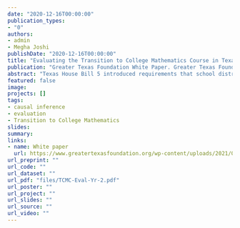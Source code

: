 ```yaml
---
date: "2020-12-16T00:00:00"
publication_types:
- "0"
authors:
- admin
- Megha Joshi
publishDate: "2020-12-16T00:00:00"
title: "Evaluating the Transition to College Mathematics Course in Texas high schools: Findings from the second year of implementation"
publication: "Greater Texas Foundation White Paper. Greater Texas Foundation, Bryan, TX"
abstract: "Texas House Bill 5 introduced requirements that school districts partner with institutions of higher education to provide college preparatory courses in mathematics and English for high school seniors who are not yet college ready. As districts and college partners begin to respond to these provisions, there is a need for empirical research on the effects of different approaches to implementing the college preparatory courses. In response to House Bill 5 requirements, the Charles A. Dana Center has developed a model college preparatory mathematics course, Transition to College Mathematics Course (TCMC), which has been adopted by dozens of school districts across Texas over the past several school years. We examine the effects of TCMC on students’ progress into post-secondary education by comparing students who participated in TCMC during the 2017-18 school year (the second year of implementation) to observationally similar students from the same cohort but who did not enroll in the course. We find that students who took TCMC graduated at higher rates than comparison students. They had similar rates of overall enrollment in post-secondary education, but enrolled in community colleges at higher rates and in 4-year colleges or universities at lower rates than did comparison students. Enrollment tended to increase over the course of four semesters after high school graduation. Relative to comparison students, students who took TCMC were also less likely to take and less likely to pass college-level math coursework. These results must be interpreted cautiously because we were unable to fully assess and account for students’ college-readiness status at the start of their senior year."
featured: false
image: 
projects: []
tags: 
- causal inference
- evaluation
- Transition to College Mathematics
slides: 
summary: 
links:
- name: White paper
  url: https://www.greatertexasfoundation.org/wp-content/uploads/2021/08/Pustejovsky-White-Paper-2020-REVISED.pdf
url_preprint: ""
url_code: ""
url_dataset: ""
url_pdf: "files/TCMC-Eval-Yr-2.pdf"
url_poster: ""
url_project: ""
url_slides: ""
url_source: ""
url_video: ""
---
```

